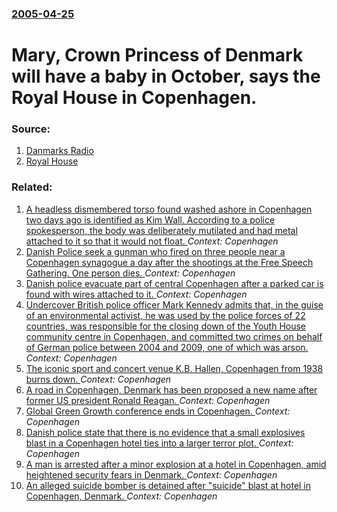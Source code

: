 ### [2005-04-25](/news/2005/04/25/index.md)

#  Mary, Crown Princess of Denmark will have a baby in October, says the Royal House in Copenhagen. 




### Source:

1. [Danmarks Radio](http://www.dr.dk/nyheder/indland/article.jhtml?articleID=249817)
2. [Royal House](http://kongehuset.dk/artikel.php?id=68632)

### Related:

1. [A headless dismembered torso found washed ashore in Copenhagen two days ago is identified as Kim Wall. According to a police spokesperson, the body was deliberately mutilated and had metal attached to it so that it would not float. ](/news/2017/08/23/a-headless-dismembered-torso-found-washed-ashore-in-copenhagen-two-days-ago-is-identified-as-kim-wall-according-to-a-police-spokesperson-t.md) _Context: Copenhagen_
2. [Danish Police seek a gunman who fired on three people near a Copenhagen synagogue a day after the shootings at the Free Speech Gathering. One person dies. ](/news/2015/02/15/danish-police-seek-a-gunman-who-fired-on-three-people-near-a-copenhagen-synagogue-a-day-after-the-shootings-at-the-free-speech-gathering-on.md) _Context: Copenhagen_
3. [Danish police evacuate part of central Copenhagen after a parked car is found with wires attached to it. ](/news/2013/08/6/danish-police-evacuate-part-of-central-copenhagen-after-a-parked-car-is-found-with-wires-attached-to-it.md) _Context: Copenhagen_
4. [Undercover British police officer Mark Kennedy admits that, in the guise of an environmental activist, he was used by the police forces of 22 countries, was responsible for the closing down of the Youth House community centre in Copenhagen, and committed two crimes on behalf of German police between 2004 and 2009, one of which was arson. ](/news/2011/11/13/undercover-british-police-officer-mark-kennedy-admits-that-in-the-guise-of-an-environmental-activist-he-was-used-by-the-police-forces-of-2.md) _Context: Copenhagen_
5. [The iconic sport and concert venue K.B. Hallen, Copenhagen from 1938 burns down. ](/news/2011/09/28/the-iconic-sport-and-concert-venue-k-b-hallen-copenhagen-from-1938-burns-down.md) _Context: Copenhagen_
6. [A road in Copenhagen, Denmark has been proposed a new name after former US president Ronald Reagan. ](/news/2011/02/11/a-road-in-copenhagen-denmark-has-been-proposed-a-new-name-after-former-us-president-ronald-reagan.md) _Context: Copenhagen_
7. [Global Green Growth conference ends in Copenhagen. ](/news/2010/11/8/global-green-growth-conference-ends-in-copenhagen.md) _Context: Copenhagen_
8. [Danish police state that there is no evidence that a small explosives blast in a Copenhagen hotel ties into a larger terror plot. ](/news/2010/09/12/danish-police-state-that-there-is-no-evidence-that-a-small-explosives-blast-in-a-copenhagen-hotel-ties-into-a-larger-terror-plot.md) _Context: Copenhagen_
9. [A man is arrested after a minor explosion at a hotel in Copenhagen, amid heightened security fears in Denmark. ](/news/2010/09/11/a-man-is-arrested-after-a-minor-explosion-at-a-hotel-in-copenhagen-amid-heightened-security-fears-in-denmark.md) _Context: Copenhagen_
10. [An alleged suicide bomber is detained after "suicide" blast at hotel in Copenhagen, Denmark. ](/news/2010/09/10/an-alleged-suicide-bomber-is-detained-after-suicide-blast-at-hotel-in-copenhagen-denmark.md) _Context: Copenhagen_
